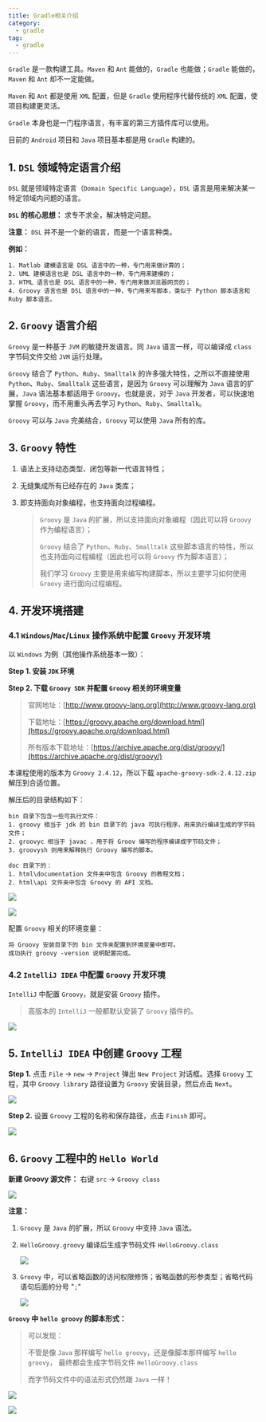 ```yaml
---
title: Gradle相关介绍
category:
  - gradle
tag:
  - gradle
---
```

 
`Gradle` 是一款构建工具。`Maven` 和 `Ant` 能做的，`Gradle` 也能做；`Gradle` 能做的，`Maven` 和 `Ant` 却不一定能做。

`Maven` 和 `Ant` 都是使用 `XML` 配置，但是 `Gradle` 使用程序代替传统的 `XML` 配置，使项目构建更灵活。

`Gradle` 本身也是一门程序语言，有丰富的第三方插件库可以使用。

目前的 `Android` 项目和 `Java` 项目基本都是用 `Gradle` 构建的。

## 1. `DSL` 领域特定语言介绍

`DSL` 就是领域特定语言（`Domain Specific Language`），`DSL` 语言是用来解决某一特定领域内问题的语言。

**`DSL` 的核心思想：** 求专不求全，解决特定问题。

**注意：** `DSL` 并不是一个新的语言，而是一个语言种类。

**例如：**

```:no-line-numbers
1. Matlab 建模语言是 DSL 语言中的一种，专门用来做计算的；
2. UML 建模语言也是 DSL 语言中的一种，专门用来建模的；
3. HTML 语言也是 DSL 语言中的一种，专门用来做浏览器网页的；
4. Groovy 语言也是 DSL 语言中的一种，专门用来写脚本，类似于 Python 脚本语言和 Ruby 脚本语言。
```

## 2. `Groovy` 语言介绍

`Groovy` 是一种基于 `JVM` 的敏捷开发语言。同 `Java` 语言一样，可以编译成 `class` 字节码文件交给 `JVM` 运行处理。

`Groovy` 结合了 `Python`、`Ruby`、`Smalltalk` 的许多强大特性，之所以不直接使用 `Python`、`Ruby`、`Smalltalk` 这些语言，是因为 `Groovy` 可以理解为 `Java` 语言的扩展，`Java` 语法基本都适用于 `Groovy`。也就是说，对于 `Java` 开发者，可以快速地掌握 `Groovy`，而不用重头再去学习 `Python`、`Ruby`、`Smalltalk`。

`Groovy` 可以与 `Java` 完美结合，`Groovy` 可以使用 `Java` 所有的库。

## 3. `Groovy` 特性

1. 语法上支持动态类型、闭包等新一代语言特性；

2. 无缝集成所有已经存在的 `Java` 类库；

3. 即支持面向对象编程，也支持面向过程编程。

    > `Groovy` 是 `Java` 的扩展，所以支持面向对象编程（因此可以将 `Groovy` 作为编程语言）；
    >
    > `Groovy` 结合了 `Python`、`Ruby`、`Smalltalk` 这些脚本语言的特性，所以也支持面向过程编程（因此也可以将 `Groovy` 作为脚本语言）；
    >
    > 我们学习 `Groovy` 主要是用来编写构建脚本，所以主要学习如何使用 `Groovy` 进行面向过程编程。

## 4. 开发环境搭建

### 4.1 `Windows`/`Mac`/`Linux` 操作系统中配置 `Groovy` 开发环境

以 `Windows` 为例（其他操作系统基本一致）：

**Step 1. 安装 `JDK` 环境**

**Step 2. 下载 `Groovy SDK` 并配置 `Groovy` 相关的环境变量**

> 官网地址：[http://www.groovy-lang.org](http://www.groovy-lang.org)
> 
> 下载地址：[https://groovy.apache.org/download.html](https://groovy.apache.org/download.html)
> 
> 所有版本下载地址：[https://archive.apache.org/dist/groovy/](https://archive.apache.org/dist/groovy/)

本课程使用的版本为 `Groovy 2.4.12`，所以下载 `apache-groovy-sdk-2.4.12.zip` 解压到合适位置。

解压后的目录结构如下：

```:no-line-numbers
bin 目录下包含一些可执行文件：
1. groovy 相当于 jdk 的 bin 目录下的 java 可执行程序，用来执行编译生成的字节码文件；
2. groovyc 相当于 javac ，用于将 Groov 编写的程序编译成字节码文件；
3. groovysh 则用来解释执行 Groovy 编写的脚本。

doc 目录下的：
1. html\documentation 文件夹中包含 Groovy 的教程文档；
2. html\api 文件夹中包含 Groovy 的 API 文档。
```

![](./images/_01_introduce/01.png)

![](./images/_01_introduce/02.png)

配置 `Groovy` 相关的环境变量：

```:no-line-numbers
将 Groovy 安装目录下的 bin 文件夹配置到环境变量中即可。
成功执行 groovy -version 说明配置完成。
```
        

### 4.2 `IntelliJ IDEA` 中配置 `Groovy` 开发环境

`IntelliJ` 中配置 `Groovy`，就是安装 `Groovy` 插件。

> 高版本的 `IntelliJ` 一般都默认安装了 `Groovy` 插件的。

![](./images/_01_introduce/03.png)

## 5. `IntelliJ IDEA` 中创建 `Groovy` 工程

**Step 1.** 点击 `File` -> `new` -> `Project` 弹出 `New Project` 对话框。选择 `Groovy` 工程，其中 `Groovy library` 路径设置为 `Groovy` 安装目录，然后点击 `Next`。

![](./images/_01_introduce/04.png)

**Step 2.** 设置 `Groovy` 工程的名称和保存路径，点击 `Finish` 即可。

![](./images/_01_introduce/05.png)

## 6. `Groovy` 工程中的 `Hello World`

**新建 Groovy 源文件：** 右键 `src` -> `Groovy class`

![](./images/_01_introduce/06.png)

**注意：** 

1. `Groovy` 是 `Java` 的扩展，所以 `Groovy` 中支持 `Java` 语法。

2. `HelloGroovy.groovy` 编译后生成字节码文件 `HelloGroovy.class`

    ![](./images/_01_introduce/07.png)

3. `Groovy` 中，可以省略函数的访问权限修饰；省略函数的形参类型；省略代码语句后面的分号 "`;`"

    ![](./images/_01_introduce/08.png)

**`Groovy` 中 `hello groovy` 的脚本形式：**

> 可以发现：
> 
> 不管是像 `Java` 那样编写 `hello groovy`，还是像脚本那样编写 `hello groovy`， 最终都会生成字节码文件 `HelloGroovy.class` 
> 
> 而字节码文件中的语法形式仍然跟 `Java` 一样！

![](./images/_01_introduce/09.png)

![](./images/_01_introduce/10.png)